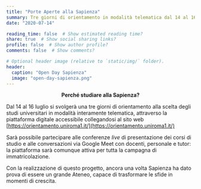 ```yaml
---
title: "Porte Aperte alla Sapienza"
summary: Tre giorni di orientamento in modalità telematica dal 14 al 16 luglio 2020
date: "2020-07-14"

reading_time: false  # Show estimated reading time?
share: true  # Show social sharing links?
profile: false  # Show author profile?
comments: false  # Show comments?

# Optional header image (relative to `static/img/` folder).
header:
  caption: "Open Day Sapienza"
  image: "open-day-sapienza.png"
---
```


<center><b>Perché studiare alla Sapienza?</b></center>

Dal 14 al 16 luglio si svolgerà una tre giorni di orientamento alla scelta degli studi universitari in modalità interamente telematica, attraverso la piattaforma digitale accessibile collegandosi al sito web [https://orientamento.uniroma1.it/](https://orientamento.uniroma1.it/)

Sarà possibile partecipare alle conferenze _live_ di presentazione dei corsi di studio e alle conversazioni via Google Meet con docenti, personale e tutor: la piattaforma sarà comunque attiva per tutta la campagna di immatricolazione.

Con la realizzazione di questo progetto, ancora una volta Sapienza ha dato prova di essere un grande Ateneo, capace di trasformare le sfide in momenti di crescita.
